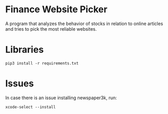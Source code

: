 # Finance Website Picker
A program that analyzes the behavior of stocks in relation to online articles and tries to pick the most reliable websites.

# Libraries
```
pip3 install -r requirements.txt
```

# Issues
In case there is an issue installing newspaper3k, run:
```
xcode-select --install
```
